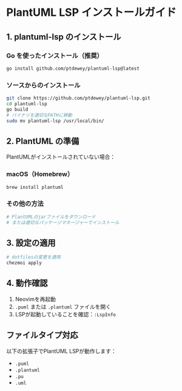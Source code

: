 # PlantUML LSP インストールガイド

## 1. plantuml-lsp のインストール

### Go を使ったインストール（推奨）
```bash
go install github.com/ptdewey/plantuml-lsp@latest
```

### ソースからのインストール
```bash
git clone https://github.com/ptdewey/plantuml-lsp.git
cd plantuml-lsp
go build
# バイナリを適切なPATHに移動
sudo mv plantuml-lsp /usr/local/bin/
```

## 2. PlantUML の準備

PlantUMLがインストールされていない場合：

### macOS（Homebrew）
```bash
brew install plantuml
```

### その他の方法
```bash
# PlantUMLのjarファイルをダウンロード
# または適切なパッケージマネージャーでインストール
```

## 3. 設定の適用

```bash
# dotfilesの変更を適用
chezmoi apply
```

## 4. 動作確認

1. Neovimを再起動
2. `.puml` または `.plantuml` ファイルを開く
3. LSPが起動していることを確認：`:LspInfo`

## ファイルタイプ対応

以下の拡張子でPlantUML LSPが動作します：
- `.puml`
- `.plantuml` 
- `.pu`
- `.uml`